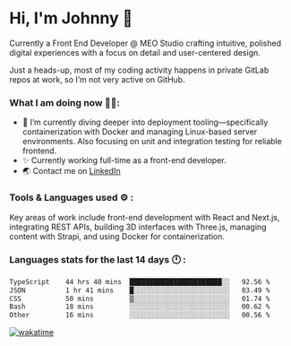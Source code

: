 # Hi, I'm Johnny 👋

Currently a Front End Developer @ MEO Studio crafting intuitive, polished digital experiences with a focus on detail and user-centered design.

Just a heads-up, most of my coding activity happens in private GitLab repos at work, so I’m not very active on GitHub.

### What I am doing now 🧑‍💻:

- 🔭 I’m currently diving deeper into deployment tooling—specifically containerization with Docker and managing Linux-based server environments. Also focusing on unit and integration testing for reliable frontend.
- ✨ Currently working full-time as a front-end developer.
- 🌏 Contact me on [LinkedIn](https://www.linkedin.com/in/johchai/)

### Tools & Languages used ⚙️ :

Key areas of work include front-end development with React and Next.js, integrating REST APIs, building 3D interfaces with Three.js, managing content with Strapi, and using Docker for containerization.

### Languages stats for the last 14 days 🕛 :

<!--START_SECTION:waka-->

```txt
TypeScript    44 hrs 40 mins  ███████████████████████░░   92.56 %
JSON          1 hr 41 mins    █░░░░░░░░░░░░░░░░░░░░░░░░   03.49 %
CSS           50 mins         ▒░░░░░░░░░░░░░░░░░░░░░░░░   01.74 %
Bash          18 mins         ░░░░░░░░░░░░░░░░░░░░░░░░░   00.62 %
Other         16 mins         ░░░░░░░░░░░░░░░░░░░░░░░░░   00.56 %
```

<!--END_SECTION:waka-->

[![wakatime](https://wakatime.com/badge/user/0cd14e89-b357-451d-b5c1-4a79286fb5a6.svg)](https://wakatime.com/@0cd14e89-b357-451d-b5c1-4a79286fb5a6)
